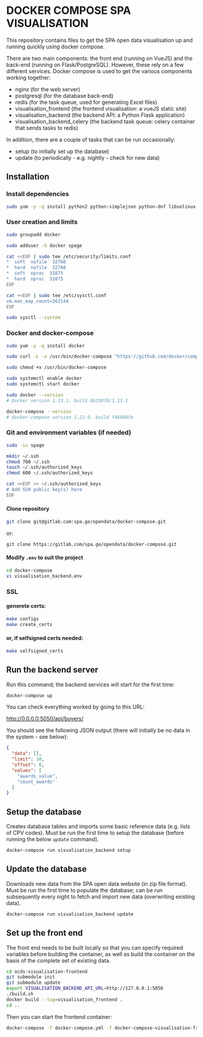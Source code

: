 # DOCKER COMPOSE SPA VISUALISATION

This repository contains files to get the SPA open data visualisation up and running quickly using docker compose.

There are two main components: the front end (running on VueJS) and the back-end (running on Flask/PostgreSQL). However, these rely on a few different services. Docker compose is used to get the various components working together:
* nginx (for the web server)
* postgresql (for the database back-end)
* redis (for the task queue, used for generating Excel files)
* visualisation_frontend (the frontend visualisation: a vueJS static site)
* visualisation_backend (the backend API: a Python Flask application)
* visualisation_backend_celery (the backend task queue: celery container that sends tasks to redis)

In addition, there are a couple of tasks that can be run occasionally:
* setup (to initially set up the database)
* update (to periodically - e.g. nightly - check for new data)

## Installation

### Install dependencies

```sh
sudo yum -y -q install python2 python-simplejson python-dnf libselinux-python make git
```

### User creation and limits

```sh
sudo groupadd docker

sudo adduser -G docker spage

cat <<EOF | sudo tee /etc/security/limits.conf
*  soft  nofile  32768
*  hard  nofile  32768
*  soft  nproc  31875
*  hard  nproc  31875
EOF

cat <<EOF | sudo tee /etc/sysctl.conf
vm.max_map_count=262144
EOF

sudo sysctl --system
```

### Docker and docker-compose

```sh
sudo yum -y -q install docker

sudo curl -L -o /usr/bin/docker-compose "https://github.com/docker/compose/releases/download/1.22.0/docker-compose-$(uname -s)-$(uname -m)"

sudo chmod +x /usr/bin/docker-compose

sudo systemctl enable docker
sudo systemctl start docker

sudo docker --version
# Docker version 1.13.1, build 8633870/1.13.1

docker-compose --version
# docker-compose version 1.22.0, build f46880fe
```

### Git and environment variables (if needed)

```sh
sudo -iu spage

mkdir ~/.ssh
chmod 700 ~/.ssh
touch ~/.ssh/authorized_keys
chmod 600 ~/.ssh/authorized_keys

cat <<EOF >> ~/.ssh/authorized_keys
# Add SSH public key(s) here
EOF
```

#### Clone repository

```sh
git clone git@gitlab.com:spa.ge/opendata/docker-compose.git
```

or:

```
git clone https://gitlab.com/spa.ge/opendata/docker-compose.git
```

#### Modify `.env` to suit the project

```sh
cd docker-compose
vi visualisation_backend.env
```

### SSL

#### generete certs:

```sh
make configs
make create_certs
```

#### or, if selfsigned certs needed:

```sh
make selfsigned_certs
```

## Run the backend server

Run this command; the backend services will start for the first time:

```sh
docker-compose up
```

You can check everything worked by going to this URL:

http://0.0.0.0:5050/api/buyers/

You should see the following JSON output (there will initially be no data in the system - see below):

```json
{
  "data": [],
  "limit": 10,
  "offset": 0,
  "values": [
    "awards_value",
    "count_awards"
  ]
}
```

## Setup the database

Creates database tables and imports some basic reference data (e.g. lists of CPV codes). Must be run the first time to setup the database (before running the below `update` command).

```sh
docker-compose run visualisation_backend setup
```

## Update the database

Downloads new data from the SPA open data website (in zip file format). Must be run the first time to populate the database; can be run subsequently every night to fetch and import new data (overwriting existing data).

```sh
docker-compose run visualisation_backend update
```

## Set up the front end

The front end needs to be built locally so that you can specify required variables before building the container, as well as build the container on the basis of the complete set of existing data.

```sh
cd ocds-visualisation-frontend
git submodule init
git submodule update
export VISUALISATION_BACKEND_API_URL=http://127.0.0.1:5050
./build.sh
docker build --tag=visualisation_frontend .
cd ..
```

Then you can start the frontend container:

```sh
docker-compose -f docker-compose.yml -f docker-compose-visualisation-frontend.yml up

